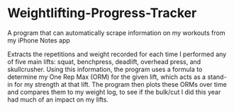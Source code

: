 # Weightlifting-Progress-Tracker
A program that can automatically scrape information on my workouts from my iPhone Notes app

Extracts the repetitions and weight recorded for each time I performed any of five main lifts: squat, benchpress, deadlift, overhead press, and skullcrusher.
Using this information, the program uses a formula to determine my One Rep Max (ORM) for the given lift, which acts as a stand-in for my strength at that lift. 
The program then plots these ORMs over time and compares them to my weight log, to see if the bulk/cut I did this year had much of an impact on my lifts. 

